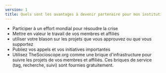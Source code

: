```yaml
---
version: 1
title: Quels sont les avantages à devenir partenaire pour mon institution ?
---
```


- Participer à un effort mondial pour résoudre la crise
- Mettre en valeur le travail de vos membres et affiliés
- utiliser votre blason sur les projets que vous approuvez ou que vous supportez
- Publiez vos appels et vos initiatives importantes
- Utilisez TheSocioscope.org comme une brique d'infrastructure pour suivre les projets de vos membres et affiliés. Ces briques de service (tag, recherche, suivi) sont fournies gratuitement.
